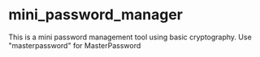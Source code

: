 # mini_password_manager
This is a mini password management tool using basic cryptography.
Use "masterpassword" for MasterPassword
